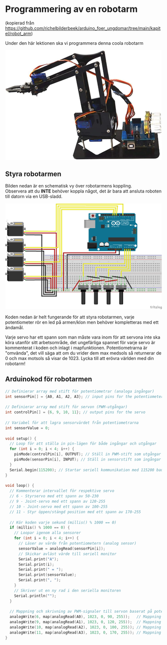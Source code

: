 # Programmering av en robotarm

(kopierad från <https://github.com/richelbilderbeek/arduino_foer_ungdomar/tree/main/kapitel/robot_arm>)

Under den här lektionen ska vi programmera denna coola robotarm

![Robotarm](robotarm.jpg)

## Styra robotarmen

Bilden nedan är en schematisk vy över robotarmens koppling.  
Observera att du **INTE** behöver koppla något, det är bara att ansluta roboten till datorn via en USB-sladd.

![](robot_uno_sketch_bb.png)

Koden nedan är helt fungerande för att styra robotarmen, varje potentiometer rör en led på armen/klon men behöver kompletteras med ett ändamål.

Varje servo har ett spann som man måste vara inom för att servona inte ska köra utanför sitt arbetsområde, det ungefärliga spannet för varje servo är kommenterat i koden och inlagt i mapfunktionen.
Potentiometrarna är "omvända", det vill säga att om du vrider dem max medsols så returnerar de 0 och max motsols så visar de 1023.
Lycka till att erövra världen med din robotarm!

## Arduinokod för robotarmen

```c++
// Definierar array med stift för potentiometrar (analoga ingångar)
int sensorPin[] = {A0, A1, A2, A3}; // input pins for the potentiometer

// Definierar array med stift för servon (PWM-utgångar)
int controlPin[] = {6, 9, 10, 11}; // output pins for the servo

// Variabel för att lagra sensorvärdet från potentiometrarna
int sensorValue = 0;

void setup() {
  // Loop för att ställa in pin-lägen för både ingångar och utgångar
  for (int i = 0; i < 4; i++) {
    pinMode(controlPin[i], OUTPUT); // Ställ in PWM-stift som utgångar
    pinMode(sensorPin[i], INPUT); // Ställ in sensorstift som ingångar
  }
  Serial.begin(115200); // Startar seriell kommunikation med 115200 baud-rate
}

void loop() { 
  // Kommenterar intervallet för respektive servo
  // 6 - Styrservo med ett spann av 50-230
  // 9 - Joint-servo med ett spann av 120-255
  // 10 - Joint-servo med ett spann av 100-255
  // 11 - Styr öppen/stängd position med ett spann av 170-255

  // Kör koden varje sekund (millis() % 1000 == 0) 
  if (millis() % 1000 == 0) {
    // Loopar igenom alla sensorer
    for (int i = 0; i < 4; i++) {
      // Läser av värde från potentiometern (analog sensor)
      sensorValue = analogRead(sensorPin[i]);
      // Skickar avläst värde till seriell monitor
      Serial.print("A");
      Serial.print(i);
      Serial.print(" = ");
      Serial.print(sensorValue);
      Serial.print(", ");
    }
    // Skriver ut en ny rad i den seriella monitoren
    Serial.println("");
  }

  // Mappning och skrivning av PWM-signaler till servon baserat på potentiometervärden
  analogWrite(6, map(analogRead(A0), 1023, 0, 90, 255));   // Mappning för servo ansluten till pin 6
  analogWrite(9, map(analogRead(A1), 1023, 0, 120, 255));  // Mappning för servo ansluten till pin 9
  analogWrite(10, map(analogRead(A2), 1023, 0, 100, 255)); // Mappning för servo ansluten till pin 10
  analogWrite(11, map(analogRead(A3), 1023, 0, 170, 255)); // Mappning för servo ansluten till pin 11
}
```
